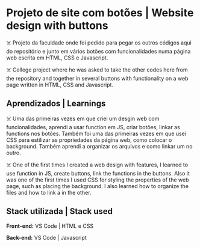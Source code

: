 # Projeto de site com botões | Website design with buttons

☠️ Projeto da faculdade onde foi pedido para pegar os
outros códigos aqui do repositório e junto em vários 
botões com funcionalidades numa página web escrita em 
HTML, CSS e Javascript.

☠️ College project where he was asked to take the
other codes here from the repository and together in several
buttons with functionality on a web page written in
HTML, CSS and Javascript.

## Aprendizados | Learnings

☠️ Uma das primeiras vezes em que criei um desgin web
com funcionalidades, aprendi a usar function em JS, 
criar botões, linkar as functions nos botôes. Também
foi uma das primeiras vezes em que usei CSS para estilizar
as propriedades da página web, como colocar o background.
Também aprendi a organizar os arquivos e como linkar um
no outro.

☠️ One of the first times I created a web design
with features, I learned to use function in JS,
create buttons, link the functions in the buttons. Also
it was one of the first times I used CSS for styling
the properties of the web page, such as placing the background.
I also learned how to organize the files and how to link a
in the other.

## Stack utilizada | Stack used

**Front-end:** VS Code | HTML e CSS

**Back-end:** VS Code | Javascript

